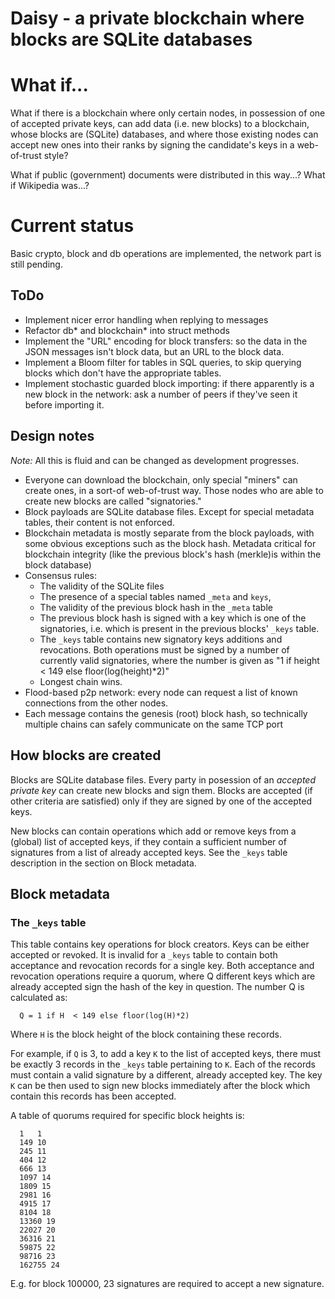 # Daisy - a private blockchain where blocks are SQLite databases

# What if...

What if there is a blockchain where only certain nodes, in possession of one of accepted private keys, can add data (i.e. new blocks) to a blockchain, whose blocks are (SQLite) databases, and where those existing nodes can accept new ones into their ranks by signing the candidate's keys in a web-of-trust style?

What if public (government) documents were distributed in this way...? What if Wikipedia was...?

# Current status

Basic crypto, block and db operations are implemented, the network part is still pending.

## ToDo

* Implement nicer error handling when replying to messages
* Refactor db* and blockchain* into struct methods
* Implement the "URL" encoding for block transfers: so the data in the JSON messages isn't block data, but an URL to the block data.
* Implement a Bloom filter for tables in SQL queries, to skip querying blocks which don't have the appropriate tables.
* Implement stochastic guarded block importing: if there apparently is a new block in the network: ask a number of peers if they've seen it before importing it.

## Design notes

*Note:* All this is fluid and can be changed as development progresses.

* Everyone can download the blockchain, only special "miners" can create ones, in a sort-of web-of-trust way. Those nodes who are able to create new blocks are called "signatories."
* Block payloads are SQLite database files. Except for special metadata tables, their content is not enforced.
* Blockchain metadata is mostly separate from the block payloads, with some obvious exceptions such as the block hash. Metadata critical for blockchain integrity (like the previous block's hash (merkle)is within the block database)
* Consensus rules:
    * The validity of the SQLite files
    * The presence of a special tables named `_meta` and `keys`,
    * The validity of the previous block hash in the `_meta` table
    * The previous block hash is signed with a key which is one of the signatories, i.e. which is present in the previous blocks' `_keys` table.
    * The `_keys` table contains new signatory keys additions and revocations. Both operations must be signed by a number of currently valid signatories, where the
      number is given as "1 if height < 149 else floor(log(height)*2)"
    * Longest chain wins.
* Flood-based p2p network: every node can request a list of known connections from the other nodes.
* Each message contains the genesis (root) block hash, so technically multiple chains can safely communicate on the same TCP port

## How blocks are created

Blocks are SQLite database files. Every party in posession of an *accepted private key* can create new blocks and sign them. Blocks are accepted (if other criteria are satisfied) only if they are signed by one of the accepted keys.

New blocks can contain operations which add or remove keys from a (global) list of accepted keys, if they contain a sufficient number of signatures from a list of already accepted keys. See the `_keys` table description in the section on Block metadata.

## Block metadata

### The `_keys` table

This table contains key operations for block creators. Keys can be either accepted or revoked. It is invalid for a `_keys` table to contain both acceptance and revocation records for a single key. Both acceptance and revocation operations require a quorum, where Q different keys which are already accepted sign the hash of the key in question. The number Q is calculated as:

```
  Q = 1 if H  < 149 else floor(log(H)*2)
```

Where `H` is the block height of the block containing these records.

For example, if `Q` is 3, to add a key `K` to the list of accepted keys, there must be exactly 3 records in the `_keys` table pertaining to `K`. Each of the records must contain a valid signature by a different, already accepted key. The key `K` can be then used to sign new blocks immediately after the block which contain this records has been accepted.

A table of quorums required for specific block heights is:

```
  1   1
  149 10
  245 11
  404 12
  666 13
  1097 14
  1809 15
  2981 16
  4915 17
  8104 18
  13360 19
  22027 20
  36316 21
  59875 22
  98716 23
  162755 24
```

E.g. for block 100000, 23 signatures are required to accept a new signature.
